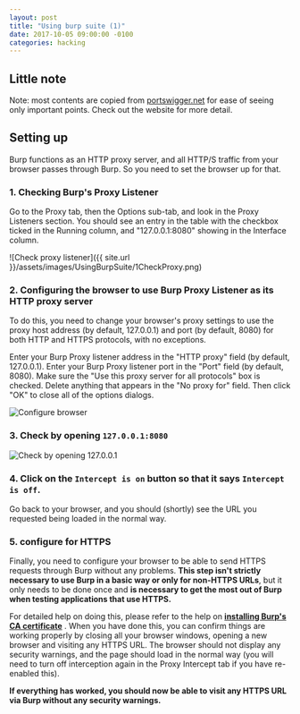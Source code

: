 ```yaml
---
layout: post
title: "Using burp suite (1)"
date: 2017-10-05 09:00:00 -0100
categories: hacking
---
```

## Little note
Note: most contents are copied from [portswigger.net](https://portswigger.net/burp/help/suite_gettingstarted.html) for ease of seeing only important points. Check out the website for more detail.

## Setting up
Burp functions as an HTTP proxy server, and all HTTP/S traffic from your browser passes through Burp.
So you need to set the browser up for that.

### 1. Checking Burp's Proxy Listener
Go to the Proxy tab, then the Options sub-tab, and look in the Proxy Listeners section. You should see an entry in the table with the checkbox ticked in the Running column, and "127.0.0.1:8080" showing in the Interface column. 

![Check proxy listener]({{ site.url }}/assets/images/UsingBurpSuite/1CheckProxy.png)

### 2. Configuring the browser to use Burp Proxy Listener as its HTTP proxy server
To do this, you need to change your browser's proxy settings to use the proxy host address (by default, 127.0.0.1) and port (by default, 8080) for both HTTP and HTTPS protocols, with no exceptions. 

Enter your Burp Proxy listener address in the "HTTP proxy" field (by default, 127.0.0.1). Enter your Burp Proxy listener port in the "Port" field (by default, 8080). Make sure the "Use this proxy server for all protocols" box is checked. Delete anything that appears in the "No proxy for" field. Then click "OK" to close all of the options dialogs.

![Configure browser]({{site.url}}/assets/images/UsingBurpSuite/2ConfigureBrowser.png)

### 3. Check by opening `127.0.0.1:8080`

![Check by opening 127.0.0.1]({{site.url}}/assets/images/UsingBurpSuite/3SeeProxySite.png)

### 4. Click on the `Intercept is on` button so that it says `Intercept is off`. 

Go back to your browser, and you should (shortly) see the URL you requested being loaded in the normal way.

### 5. configure for HTTPS

Finally, you need to configure your browser to be able to send HTTPS requests through Burp without any problems. **This step isn't strictly necessary to use Burp in a basic way or only for non-HTTPS URLs**, but it only needs to be done once and **is necessary to get the most out of Burp when testing applications that use HTTPS.**

For detailed help on doing this, please refer to the help on [**installing Burp's CA certificate**](https://support.portswigger.net/customer/portal/articles/1783087-Installing_Installing%20CA%20Certificate%20-%20FF.html) . When you have done this, you can confirm things are working properly by closing all your browser windows, opening a new browser and visiting any HTTPS URL. The browser should not display any security warnings, and the page should load in the normal way (you will need to turn off interception again in the Proxy Intercept tab if you have re-enabled this).

**If everything has worked, you should now be able to visit any HTTPS URL via Burp without any security warnings.**




